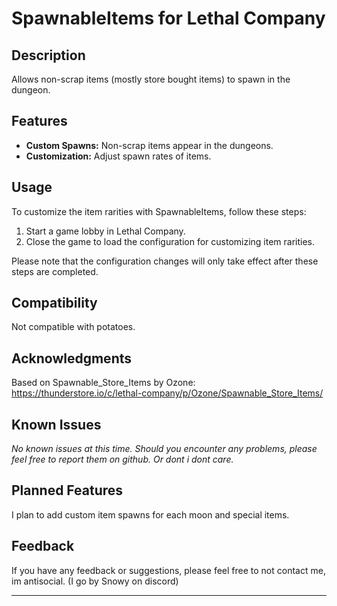 # SpawnableItems for Lethal Company

## Description
Allows non-scrap items (mostly store bought items) to spawn in the dungeon.

## Features
- **Custom Spawns:** Non-scrap items appear in the dungeons.
- **Customization:** Adjust spawn rates of items.

## Usage
To customize the item rarities with SpawnableItems, follow these steps:
1. Start a game lobby in Lethal Company.
2. Close the game to load the configuration for customizing item rarities.

Please note that the configuration changes will only take effect after these steps are completed.

## Compatibility
Not compatible with potatoes.

## Acknowledgments
Based on Spawnable_Store_Items by Ozone: https://thunderstore.io/c/lethal-company/p/Ozone/Spawnable_Store_Items/

## Known Issues
*No known issues at this time. Should you encounter any problems, please feel free to report them on github. Or dont i dont care.*

## Planned Features
I plan to add custom item spawns for each moon and special items.

## Feedback
If you have any feedback or suggestions, please feel free to not contact me, im antisocial. (I go by Snowy on discord)

---

